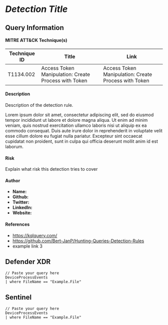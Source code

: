 # *Detection Title*

## Query Information

#### MITRE ATT&CK Technique(s)

| Technique ID | Title    | Link    |
| ---  | --- | --- |
| T1134.002 | Access Token Manipulation: Create Process with Token |Access Token Manipulation: Create Process with Token|

#### Description
Description of the detection rule.

Lorem ipsum dolor sit amet, consectetur adipiscing elit, sed do eiusmod tempor incididunt ut labore et dolore magna aliqua. Ut enim ad minim veniam, quis nostrud exercitation ullamco laboris nisi ut aliquip ex ea commodo consequat. Duis aute irure dolor in reprehenderit in voluptate velit esse cillum dolore eu fugiat nulla pariatur. Excepteur sint occaecat cupidatat non proident, sunt in culpa qui officia deserunt mollit anim id est laborum.

#### Risk
Explain what risk this detection tries to cover

#### Author <Optional>
- **Name:**
- **Github:**
- **Twitter:**
- **LinkedIn:**
- **Website:**

#### References
- https://kqlquery.com/
- https://github.com/Bert-JanP/Hunting-Queries-Detection-Rules
- example link 3

## Defender XDR
```KQL
// Paste your query here
DeviceProcessEvents
| where FileName == "Example.File"
```
## Sentinel
```KQL
// Paste your query here
DeviceProcessEvents
| where FileName == "Example.File"
```